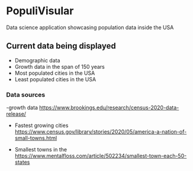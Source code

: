 # PopuliVisular

Data science application showcasing population data inside the USA

## Current data being displayed

- Demographic data
- Growth data in the span of 150 years
- Most populated cities in the USA
- Least populated cities in the USA


### Data sources


-growth data
https://www.brookings.edu/research/census-2020-data-release/

- Fastest growing cities
https://www.census.gov/library/stories/2020/05/america-a-nation-of-small-towns.html

- Smallest towns in the 
https://www.mentalfloss.com/article/502234/smallest-town-each-50-states




